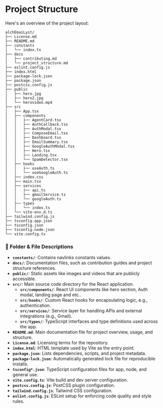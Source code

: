 # Project Structure

Here's an overview of the project layout:

```
alchEmaiLyst/
├── License.md
├── README.md
├── constants
│   └── index.ts
├── docs
│   ├── contributing.md
│   └── project_structure.md
├── eslint.config.js
├── index.html
├── package-lock.json
├── package.json
├── postcss.config.js
├── public
│   ├── hero.jpg
│   ├── hero2.jpg
│   └── herovideo.mp4
├── src
│   ├── App.tsx
│   ├── components
│   │   ├── AgentCard.tsx
│   │   ├── AuthCallback.tsx
│   │   ├── AuthModal.tsx
│   │   ├── ComposeEmail.tsx
│   │   ├── Dashboard.tsx
│   │   ├── EmailSummary.tsx
│   │   ├── GoogleAuthModal.tsx
│   │   ├── Hero.tsx
│   │   ├── Landing.tsx
│   │   └── SpamDetector.tsx
│   ├── hooks
│   │   ├── useAuth.ts
│   │   └── useGoogleAuth.ts
│   ├── index.css
│   ├── main.tsx
│   ├── services
│   │   ├── api.ts
│   │   ├── gmailService.ts
│   │   └── googleAuth.ts
│   ├── types
│   │   └── index.ts
│   └── vite-env.d.ts
├── tailwind.config.js
├── tsconfig.app.json
├── tsconfig.json
├── tsconfig.node.json
└── vite.config.ts
```

### 📂 Folder & File Descriptions

- **`constants/`**: Contains navlinks constants values.
- **`docs/`**: Documentation files, such as contribution guides and project structure references.
- **`public/`**: Static assets like images and videos that are publicly accessible.
- **`src/`**: Main source code directory for the React application.
  - **`src/components/`**: React UI components like hero section, Auth modal, landing page and etc..
  - **`src/hooks/`**: Custom React hooks for encapsulating logic, e.g., authentication.
  - **`src/services/`**: Service layer for handling APIs and external integrations (e.g., Gmail).
  - **`src/types/`**: TypeScript interfaces and type definitions used across the app.
- **`README.md`**: Main documentation file for project overview, usage, and structure.
- **`License.md`**: Licensing terms for the repository.
- **`index.html`**: HTML template used by Vite as the entry point.
- **`package.json`**: Lists dependencies, scripts, and project metadata.
- **`package-lock.json`**: Automatically generated lock file for reproducible installs.
- **`tsconfig*.json`**: TypeScript configuration files for app, node, and general use.
- **`vite.config.ts`**: Vite build and dev server configuration.
- **`postcss.config.js`**: PostCSS plugin configuration.
- **`tailwind.config.js`**: Tailwind CSS configuration.
- **`eslint.config.js`**: ESLint setup for enforcing code quality and style rules.
